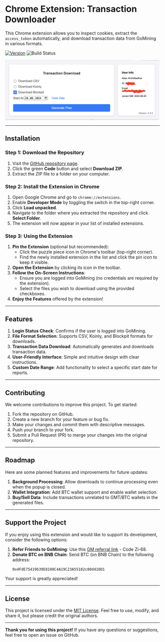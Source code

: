 # Chrome Extension: Transaction Downloader

This Chrome extension allows you to inspect cookies, extract the `access_token` automatically, and download transaction data from GoMining in various formats.

[![Version](https://img.shields.io/github/package-json/v/Ah3n0/gm-transaction-overview)](https://github.com/Ah3n0/gm-transaction-overview)
![Build Status](https://img.shields.io/github/actions/workflow/status/Ah3n0/gm-transaction-overview/test.yml?branch=master)

![Screenshot of the extension](./assets/screenshot.png)

---

## Installation

### Step 1: Download the Repository
1. Visit the [GitHub repository page](#).
2. Click the green **Code** button and select **Download ZIP**.
3. Extract the ZIP file to a folder on your computer.

### Step 2: Install the Extension in Chrome
1. Open Google Chrome and go to `chrome://extensions`.
2. Enable **Developer Mode** by toggling the switch in the top-right corner.
3. Click **Load unpacked**.
4. Navigate to the folder where you extracted the repository and click **Select Folder**.
5. The extension will now appear in your list of installed extensions.

### Step 3: Using the Extension
1. **Pin the Extension** (optional but recommended):
   - Click the puzzle piece icon in Chrome's toolbar (top-right corner).
   - Find the newly installed extension in the list and click the pin icon to keep it visible.
2. **Open the Extension** by clicking its icon in the toolbar.
3. **Follow the On-Screen Instructions**:
   - Ensure you are logged into GoMining (no credentials are required by the extension).
   - Select the files you wish to download using the provided checkboxes.
4. **Enjoy the Features** offered by the extension!

---

## Features

1. **Login Status Check**: Confirms if the user is logged into GoMining.
2. **File Format Selection**: Supports CSV, Koinly, and Blockpit formats for downloads.
3. **Transaction Data Download**: Automatically generates and downloads transaction data.
4. **User-Friendly Interface**: Simple and intuitive design with clear instructions.
5. **Custom Date Range**: Add functionality to select a specific start date for reports.

---

## Contributing

We welcome contributions to improve this project. To get started:
1. Fork the repository on GitHub.
2. Create a new branch for your feature or bug fix.
3. Make your changes and commit them with descriptive messages.
4. Push your branch to your fork.
5. Submit a Pull Request (PR) to merge your changes into the original repository.

---

## Roadmap

Here are some planned features and improvements for future updates:
1. **Background Processing**: Allow downloads to continue processing even when the popup is closed.
2. **Wallet Integration**: Add BTC wallet support and enable wallet selection.
3. **Buy/Sell Data**: Include transactions unrelated to GMT/BTC wallets in the generated files.

---

## Support the Project

If you enjoy using this extension and would like to support its development, consider the following options:

1. **Refer Friends to GoMining**: Use this [GM referral link](https://gomining.com/?ref=Zi-68) - Code Zi-68.
2. **Donate BTC on BNB Chain**:
   Send BTC (on BNB Chain) to the following address:
   ```bash
   0x4FdE75419b39E8108C4A19C23A55182c80d418D1
   ```

Your support is greatly appreciated!

---

## License

This project is licensed under the [MIT License](LICENSE). Feel free to use, modify, and share it, but please credit the original authors.

---

**Thank you for using this project!** If you have any questions or suggestions, feel free to open an issue on GitHub.
